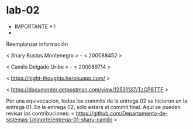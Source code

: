 # lab-02
* IMPORTANTE * !
* 
Reemplanzar información

< Shary Bustos Montenegro > - < 200088452 >

< Camilo Delgado Uribe > - < 200089714 >

< https://night-thoughts.herokuapp.com/ >

< https://documenter.getpostman.com/view/12531137/TzCP8TTF >

Por una equivocación, todos los commits de la entrega 02 se hicieron en la entrega 01. 
En la entrega 02, sólo estará el commit final. 
Aquí se pueden revisar las contribuciones:
<   https://github.com/Departamento-de-sistemas-Uninorte/entrega-01-shary-camilo  >
